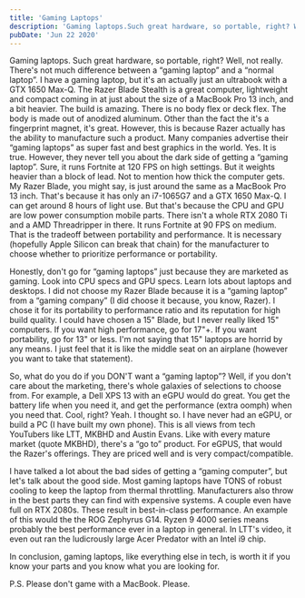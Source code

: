 ```yaml
---
title: 'Gaming Laptops'
description: 'Gaming laptops.Such great hardware, so portable, right? Well, not really.'
pubDate: 'Jun 22 2020'
---
```


Gaming laptops. Such great hardware, so portable, right? Well, not really. There's not much difference between a “gaming laptop” and a “normal laptop”. I have a gaming laptop, but it's an actually just an ultrabook with a GTX 1650 Max-Q. The Razer Blade Stealth is a great computer, lightweight and compact coming in at just about the size of a MacBook Pro 13 inch, and a bit heavier. The build is amazing. There is no body flex or deck flex. The body is made out of anodized aluminum. Other than the fact the it's a fingerprint magnet, it's great. However, this is because Razer actually has the ability to manufacture such a product. Many companies advertise their “gaming laptops” as super fast and best graphics in the world. Yes. It is true. However, they never tell you about the dark side of getting a “gaming laptop”. Sure, it runs Fortnite at 120 FPS on high settings. But it weights heavier than a block of lead. Not to mention how thick the computer gets. My Razer Blade, you might say, is just around the same as a MacBook Pro 13 inch. That's because it has only an i7-1065G7 and a GTX 1650 Max-Q. I can get around 8 hours of light use. But that's because the CPU and GPU are low power consumption mobile parts. There isn't a whole RTX 2080 Ti and a AMD Threadripper in there. It runs Fortnite at 90 FPS on medium. That is the tradeoff between portability and performance. It is necessary (hopefully Apple Silicon can break that chain) for the manufacturer to choose whether to prioritize performance or portability.

Honestly, don't go for “gaming laptops” just because they are marketed as gaming. Look into CPU specs and GPU specs. Learn lots about laptops and desktops. I did not choose my Razer Blade because it is a “gaming laptop” from a “gaming company” (I did choose it because, you know, Razer). I chose it for its portability to performance ratio and its reputation for high build quality. I could have chosen a 15" Blade, but I never really liked 15" computers. If you want high performance, go for 17"+. If you want portability, go for 13" or less. I'm not saying that 15" laptops are horrid by any means. I just feel that it is like the middle seat on an airplane (however you want to take that statement).

So, what do you do if you DON'T want a “gaming laptop”? Well, if you don't care about the marketing, there's whole galaxies of selections to choose from. For example, a Dell XPS 13 with an eGPU would do great. You get the battery life when you need it, and get the performance (extra oomph) when you need that. Cool, right? Yeah. I thought so. I have never had an eGPU, or build a PC (I have built my own phone). This is all views from tech YouTubers like LTT, MKBHD and Austin Evans. Like with every mature market (quote MKBHD), there's a “go to” product. For eGPUS, that would the Razer's offerings. They are priced well and is very compact/compatible.

I have talked a lot about the bad sides of getting a “gaming computer”, but let's talk about the good side. Most gaming laptops have TONS of robust cooling to keep the laptop from thermal throttling. Manufacturers also throw in the best parts they can find with expensive systems. A couple even have full on RTX 2080s. These result in best-in-class performance. An example of this would the the ROG Zephyrus G14. Ryzen 9 4000 series means probably the best performance ever in a laptop in general. In LTT's video, it even out ran the ludicrously large Acer Predator with an Intel i9 chip.

In conclusion, gaming laptops, like everything else in tech, is worth it if you know your parts and you know what you are looking for.

P.S. Please don't game with a MacBook. Please.